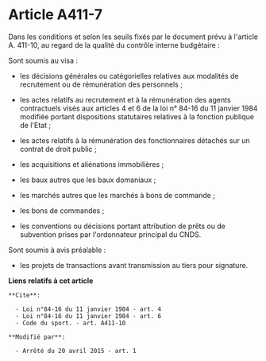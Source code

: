 # Article A411-7

Dans les conditions et selon les seuils fixés par le document prévu à l'article A. 411-10, au regard de la qualité du
contrôle interne budgétaire : 

Sont soumis au visa :

- les décisions générales ou catégorielles relatives aux modalités de recrutement ou de rémunération des personnels ;

- les actes relatifs au recrutement et à la rémunération des agents contractuels visés aux articles 4 et 6 de la loi n° 84-16
du 11 janvier 1984 modifiée portant dispositions statutaires relatives à la fonction publique de l'Etat ;

- les actes relatifs à la rémunération des fonctionnaires détachés sur un contrat de droit public ;

- les acquisitions et aliénations immobilières ;

- les baux autres que les baux domaniaux ;

- les marchés autres que les marchés à bons de commande ;

- les bons de commandes ;

- les conventions ou décisions portant attribution de prêts ou de subvention prises par l'ordonnateur principal du CNDS. 

Sont soumis à avis préalable :

- les projets de transactions avant transmission au tiers pour signature.

**Liens relatifs à cet article**

	**Cite**:

	  - Loi n°84-16 du 11 janvier 1984 - art. 4
	  - Loi n°84-16 du 11 janvier 1984 - art. 6
	  - Code du sport. - art. A411-10

	**Modifié par**:

	  - Arrêté du 20 avril 2015 - art. 1
